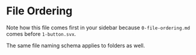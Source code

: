# File Ordering

Note how this file comes first in your sidebar because `0-file-ordering.md` comes before `1-button.svx`.

The same file naming schema applies to folders as well.